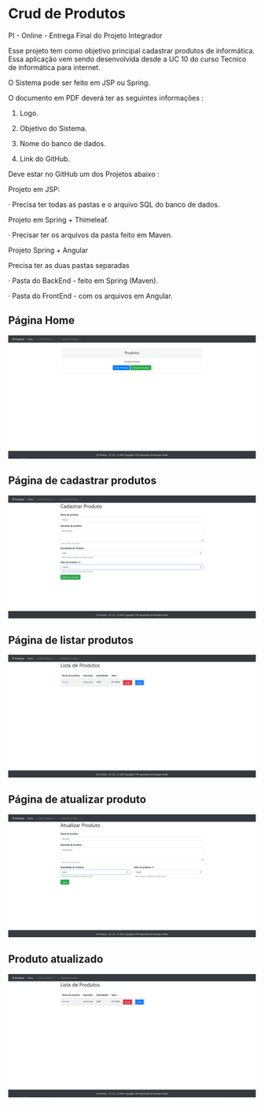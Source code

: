 # Crud de Produtos
PI - Online - Entrega Final do Projeto Integrador

Esse projeto tem como objetivo principal cadastrar produtos de informática. Essa aplicação vem sendo desenvolvida desde a UC 10 do curso Tecnico de informática para internet.

O Sistema pode ser feito em JSP ou Spring.

O documento em PDF deverá ter as seguintes informações :

1.  Logo.

2.  Objetivo do Sistema.

3.  Nome do banco de dados.

4.  Link do GitHub.

Deve estar no GitHub um dos Projetos abaixo :

Projeto em JSP:

·    Precisa ter todas as pastas e o arquivo SQL do banco de dados.

Projeto em Spring + Thimeleaf.

·    Precisar ter os arquivos da pasta feito em Maven.

Projeto Spring + Angular

Precisa ter as duas pastas separadas

·    Pasta do BackEnd - feito em Spring (Maven).

·    Pasta do FrontEnd - com os arquivos em Angular.

## Página Home

<img src="https://raw.githubusercontent.com/LucasGaldinno/crud-produtos/main/Screenshot/index.png">

## Página de cadastrar produtos 

<img src="https://raw.githubusercontent.com/LucasGaldinno/crud-produtos/main/Screenshot/Cadastro2.png">

## Página de listar produtos

<img src="https://raw.githubusercontent.com/LucasGaldinno/crud-produtos/main/Screenshot/Lista-Produto.png">

## Página de atualizar produto 

<img src="https://raw.githubusercontent.com/LucasGaldinno/crud-produtos/main/Screenshot/Atualiza-produto.png">

## Produto atualizado 

<img src="https://raw.githubusercontent.com/LucasGaldinno/crud-produtos/main/Screenshot/lista-produtoV2.png">
